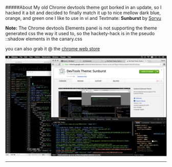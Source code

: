 #####About
My old Chrome devtools theme got borked in an update, so I hacked it a bit and decided to finally match it up to nice mellow dark blue, orange, and green one I like to use in vi and Textmate: **Sunburst** by [Soryu](https://github.com/Soryu)


**Note:** The Chrome devtools Elements panel is not supporting the theme generated css the way it used to, so the hackety-hack is in the pseudo ::shadow elements in the canary.css

you can also grab it @ the [chrome web store](https://chrome.google.com/webstore/detail/devtools-theme-sunburst/fkigcimlehjhpnejpiohmibcidmobcpo)

![alt tag](https://raw.githubusercontent.com/windhamdavid/sunburst-devtools/master/images/sunburst-screen-devtools.png)




*****
